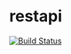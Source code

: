 # restapi
[![Build Status](https://travis-ci.com/iljaust/restapi.svg?branch=master)](https://travis-ci.com/iljaust/restapi)
